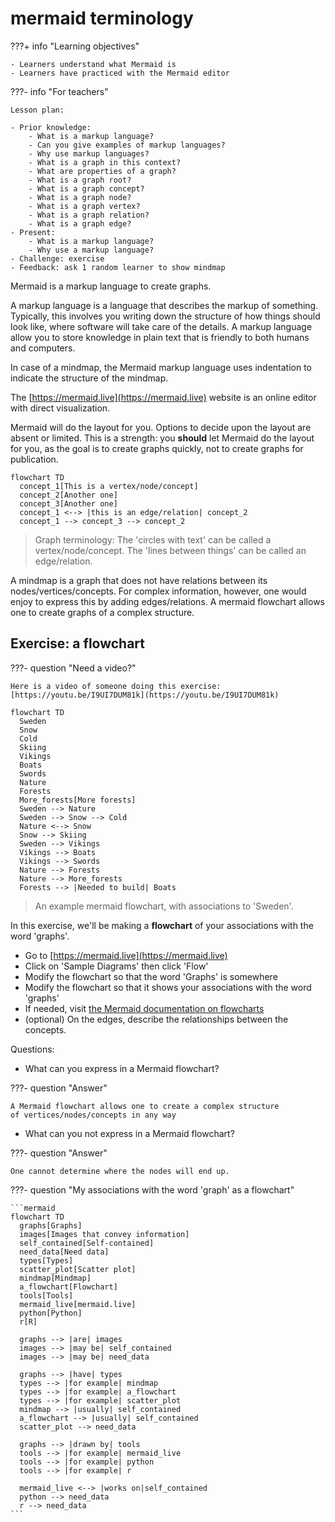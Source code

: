 # mermaid terminology

???+ info "Learning objectives"

    - Learners understand what Mermaid is
    - Learners have practiced with the Mermaid editor

???- info "For teachers"

    Lesson plan:

    - Prior knowledge:
        - What is a markup language?
        - Can you give examples of markup languages?
        - Why use markup languages?
        - What is a graph in this context?
        - What are properties of a graph?
        - What is a graph root?
        - What is a graph concept?
        - What is a graph node?
        - What is a graph vertex?
        - What is a graph relation?
        - What is a graph edge?
    - Present:
        - What is a markup language?
        - Why use a markup language?
    - Challenge: exercise
    - Feedback: ask 1 random learner to show mindmap

Mermaid is a markup language to create graphs.

A markup language is a language that describes the markup of something.
Typically, this involves you writing down the structure
of how things should look like,
where software will take care of the details.
A markup language allow you to store knowledge in plain text that is friendly
to both humans and computers.

In case of a mindmap, the Mermaid markup language uses indentation
to indicate the structure of the mindmap.

The [https://mermaid.live](https://mermaid.live) website is an online editor
with direct visualization.

Mermaid will do the layout for you.
Options to decide upon the layout are absent or limited.
This is a strength: you **should** let Mermaid do the layout for you,
as the goal is to create graphs quickly, not to create graphs for publication.

```mermaid
flowchart TD
  concept_1[This is a vertex/node/concept]
  concept_2[Another one]  
  concept_3[Another one]  
  concept_1 <--> |this is an edge/relation| concept_2
  concept_1 --> concept_3 --> concept_2
```

> Graph terminology:
> The 'circles with text' can be called a vertex/node/concept.
> The 'lines between things' can be called an edge/relation.

A mindmap is a graph that does not have relations between its
nodes/vertices/concepts.
For complex information, however, one would enjoy to express this
by adding edges/relations.
A mermaid flowchart allows one to create graphs of a complex structure.

## Exercise: a flowchart

???- question "Need a video?"

    Here is a video of someone doing this exercise: [https://youtu.be/I9UI7DUM81k](https://youtu.be/I9UI7DUM81k)

```mermaid
flowchart TD
  Sweden
  Snow
  Cold
  Skiing
  Vikings
  Boats
  Swords
  Nature
  Forests
  More_forests[More forests]
  Sweden --> Nature
  Sweden --> Snow --> Cold
  Nature <--> Snow
  Snow --> Skiing
  Sweden --> Vikings
  Vikings --> Boats
  Vikings --> Swords
  Nature --> Forests
  Nature --> More_forests
  Forests --> |Needed to build| Boats
```

> An example mermaid flowchart, with associations to 'Sweden'.

In this exercise, we'll be making a **flowchart**
of your associations with the word 'graphs'.

- Go to [https://mermaid.live](https://mermaid.live)
- Click on 'Sample Diagrams' then click 'Flow'
- Modify the flowchart so that the word 'Graphs' is somewhere
- Modify the flowchart so that it shows your associations with the word 'graphs'
- If needed, visit [the Mermaid documentation on flowcharts](https://mermaid.js.org/syntax/flowchart.html)
- (optional) On the edges, describe the relationships between the concepts.

Questions:

- What can you express in a Mermaid flowchart?

???- question "Answer"

    A Mermaid flowchart allows one to create a complex structure
    of vertices/nodes/concepts in any way

- What can you not express in a Mermaid flowchart?

???- question "Answer"

    One cannot determine where the nodes will end up.

???- question "My associations with the word 'graph' as a flowchart"

    ```mermaid
    flowchart TD
      graphs[Graphs]
      images[Images that convey information]
      self_contained[Self-contained]
      need_data[Need data]
      types[Types]
      scatter_plot[Scatter plot]
      mindmap[Mindmap]
      a_flowchart[Flowchart]
      tools[Tools]
      mermaid_live[mermaid.live]
      python[Python]
      r[R]

      graphs --> |are| images
      images --> |may be| self_contained
      images --> |may be| need_data

      graphs --> |have| types
      types --> |for example| mindmap
      types --> |for example| a_flowchart    
      types --> |for example| scatter_plot
      mindmap --> |usually| self_contained
      a_flowchart --> |usually| self_contained
      scatter_plot --> need_data

      graphs --> |drawn by| tools
      tools --> |for example| mermaid_live
      tools --> |for example| python
      tools --> |for example| r

      mermaid_live <--> |works on|self_contained
      python --> need_data
      r --> need_data
    ```
